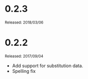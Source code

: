 # 0.2.3
<sup>Released: 2018/03/06</sup>

# 0.2.2
<sup>Released: 2017/09/04</sup>

  - Add support for substitution data.
  - Spelling fix